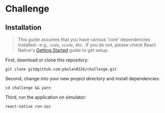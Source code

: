 # Challenge

## Installation

> This guide assumes that you have various 'core' dependencies installed--e.g., `node`, `xcode`, etc.. If you do not, please check React Native's [Getting Started](https://facebook.github.io/react-native/docs/getting-started) guide to get setup.

First, download or clone this repository:

`git clone git@github.com:pkolan0326/challenge.git`

Second, change into your new project directory and install dependencies:

`cd challenge && yarn`

Third, run the application on simulator:

`react-native run-ios`
